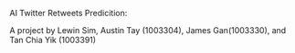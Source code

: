 AI Twitter Retweets Predicition:

A project by Lewin Sim, Austin Tay (1003304), James Gan(1003330), and Tan Chia Yik (1003391)

